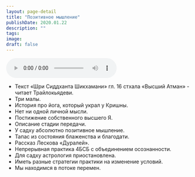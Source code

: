 ```yaml
---
layout: page-detail
title: "Позитивное мышление"
publishDate: 2020.01.22
description: ""
tags:
image:
draft: false
---
```


<audio title="2020.01.22 - Позитивное мышление.mp3" src="/upload/iblock/915/915990bc2d21f4db760ad1044ef68ca1.mp3" controls=""></audio>

* Текст «Шри Сиддханта Шикхамани» гл. 16 стхала «Высший Атман» - читает Трайлокьядеви.
* Три малы.
* История про йога, который украл у Кришны.
* Нет ни одной личной мысли.
* Постижение собственного высшего Я.
* Описание стадии передачи.
* У садху абсолютно позитивное мышление.
* Тапас из состояния блаженства и благодати.
* Рассказ Лескова «Дуралей».
* Непрерывная практика 4БСБ с объединением осознанности.
* Для садху астрология приостановлена.
* Иметь разные стратегии практики на изменение условий.
* Мы находимся в потоке перемен.

  
